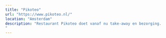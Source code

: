 ```yaml
---
title: "Pikoteo"
url: "https://www.pikoteo.nl/"
location: "Amsterdam"
description: "Restaurant Pikoteo doet vanaf nu take-away en bezorging. Zie de website (link hierboven) voor het menu en de informatie.
"
---
```

